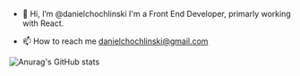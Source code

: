 - 👋 Hi, I’m @danielchochlinski
I'm a Front End Developer, primarly working with React. 


- 📫 How to reach me danielchochlinski@gmail.com

![Anurag's GitHub stats](https://github-readme-stats.vercel.app/api?username=danielchochlinski&theme=radical_icons=true)


<!---
danielchochlinski/danielchochlinski is a ✨ special ✨ repository because its `README.md` (this file) appears on your GitHub profile.
You can click the Preview link to take a look at your changes.
--->
